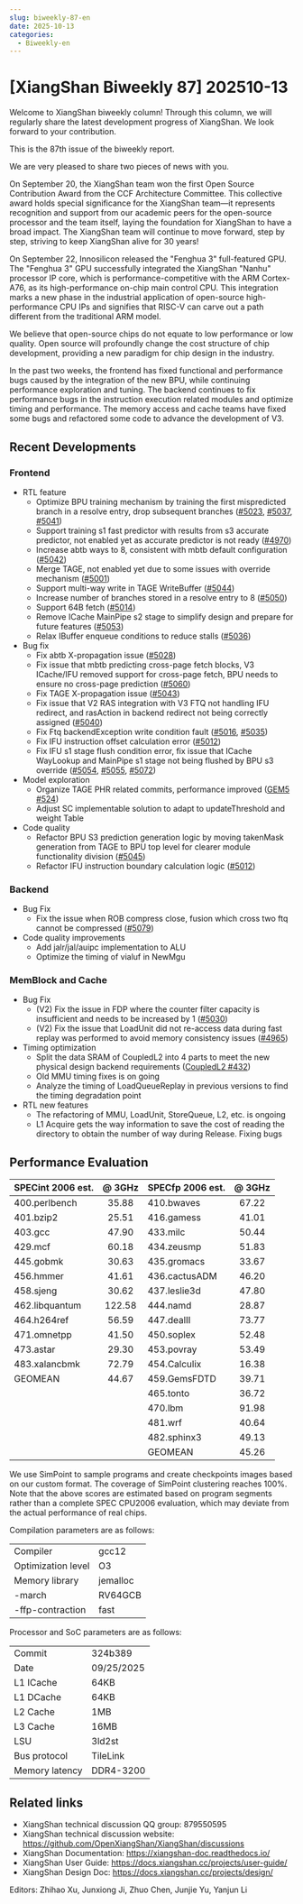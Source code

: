 ```yaml
---
slug: biweekly-87-en
date: 2025-10-13
categories:
  - Biweekly-en
---
```


# [XiangShan Biweekly 87] 202510-13

Welcome to XiangShan biweekly column! Through this column, we will regularly share the latest development progress of XiangShan. We look forward to your contribution.

This is the 87th issue of the biweekly report.

We are very pleased to share two pieces of news with you.

On September 20, the XiangShan team won the first Open Source Contribution Award from the CCF Architecture Committee. This collective award holds special significance for the XiangShan team—it represents recognition and support from our academic peers for the open-source processor and the team itself, laying the foundation for XiangShan to have a broad impact. The XiangShan team will continue to move forward, step by step, striving to keep XiangShan alive for 30 years!

On September 22, Innosilicon released the "Fenghua 3" full-featured GPU. The "Fenghua 3" GPU successfully integrated the XiangShan "Nanhu" processor IP core, which is performance-competitive with the ARM Cortex-A76, as its high-performance on-chip main control CPU. This integration marks a new phase in the industrial application of open-source high-performance CPU IPs and signifies that RISC-V can carve out a path different from the traditional ARM model.

We believe that open-source chips do not equate to low performance or low quality. Open source will profoundly change the cost structure of chip development, providing a new paradigm for chip design in the industry.

In the past two weeks, the frontend has fixed functional and performance bugs caused by the integration of the new BPU, while continuing performance exploration and tuning. The backend continues to fix performance bugs in the instruction execution related modules and optimize timing and performance. The memory access and cache teams have fixed some bugs and refactored some code to advance the development of V3.

<!-- more -->

## Recent Developments

### Frontend

- RTL feature
  - Optimize BPU training mechanism by training the first mispredicted branch in a resolve entry, drop subsequent branches ([#5023](https://github.com/OpenXiangShan/XiangShan/pull/5023), [#5037](https://github.com/OpenXiangShan/XiangShan/pull/5037), [#5041](https://github.com/OpenXiangShan/XiangShan/pull/5041))
  - Support training s1 fast predictor with results from s3 accurate predictor, not enabled yet as accurate predictor is not ready ([#4970](https://github.com/OpenXiangShan/XiangShan/pull/4970))
  - Increase abtb ways to 8, consistent with mbtb default configuration ([#5042](https://github.com/OpenXiangShan/XiangShan/pull/5042))
  - Merge TAGE, not enabled yet due to some issues with override mechanism ([#5001](https://github.com/OpenXiangShan/XiangShan/pull/5001))
  - Support multi-way write in TAGE WriteBuffer ([#5044](https://github.com/OpenXiangShan/XiangShan/pull/5044))
  - Increase number of branches stored in a resolve entry to 8 ([#5050](https://github.com/OpenXiangShan/XiangShan/pull/5050))
  - Support 64B fetch ([#5014](https://github.com/OpenXiangShan/XiangShan/pull/5014))
  - Remove ICache MainPipe s2 stage to simplify design and prepare for future features ([#5053](https://github.com/OpenXiangShan/XiangShan/pull/5053))
  - Relax IBuffer enqueue conditions to reduce stalls ([#5036](https://github.com/OpenXiangShan/XiangShan/pull/5036))
- Bug fix
  - Fix abtb X-propagation issue ([#5028](https://github.com/OpenXiangShan/XiangShan/pull/5028))
  - Fix issue that mbtb predicting cross-page fetch blocks, V3 ICache/IFU removed support for cross-page fetch, BPU needs to ensure no cross-page prediction ([#5060](https://github.com/OpenXiangShan/XiangShan/pull/5060))
  - Fix TAGE X-propagation issue ([#5043](https://github.com/OpenXiangShan/XiangShan/pull/5043))
  - Fix issue that V2 RAS integration with V3 FTQ not handling IFU redirect, and rasAction in backend redirect not being correctly assigned ([#5040](https://github.com/OpenXiangShan/XiangShan/pull/5040))
  - Fix Ftq backendException write condition fault ([#5016](https://github.com/OpenXiangShan/XiangShan/pull/5016), [#5035](https://github.com/OpenXiangShan/XiangShan/pull/5035))
  - Fix IFU instruction offset calculation error ([#5012](https://github.com/OpenXiangShan/XiangShan/pull/5012))
  - Fix IFU s1 stage flush condition error, fix issue that ICache WayLookup and MainPipe s1 stage not being flushed by BPU s3 override ([#5054](https://github.com/OpenXiangShan/XiangShan/pull/5054), [#5055](https://github.com/OpenXiangShan/XiangShan/pull/5055), [#5072](https://github.com/OpenXiangShan/XiangShan/pull/5072))
- Model exploration
  - Organize TAGE PHR related commits, performance improved ([GEM5 #524](https://github.com/OpenXiangShan/GEM5/pull/524))
  - Adjust SC implementable solution to adapt to updateThreshold and weight Table
- Code quality
  - Refactor BPU S3 prediction generation logic by moving takenMask generation from TAGE to BPU top level for clearer module functionality division ([#5045](https://github.com/OpenXiangShan/XiangShan/pull/5045))
  - Refactor IFU instruction boundary calculation logic ([#5012](https://github.com/OpenXiangShan/XiangShan/pull/5012))

### Backend

- Bug Fix
  - Fix the issue when ROB compress close, fusion which cross two ftq cannot be compressed ([#5079](https://github.com/OpenXiangShan/XiangShan/pull/5079))
- Code quality improvements
  - Add jalr/jal/auipc implementation to ALU
  - Optimize the timing of vialuf in NewMgu

### MemBlock and Cache

- Bug Fix
  - (V2) Fix the issue in FDP where the counter filter capacity is insufficient and needs to be increased by 1 ([#5030](https://github.com/OpenXiangShan/XiangShan/pull/5030))
  - (V2) Fix the issue that LoadUnit did not re-access data during fast replay was performed to avoid memory consistency issues  ([#4965](https://github.com/OpenXiangShan/XiangShan/pull/4965))
- Timing optimization
  - Split the data SRAM of CoupledL2 into 4 parts to meet the new physical design backend requirements  ([CoupledL2 #432](https://github.com/OpenXiangShan/CoupledL2/pull/432))
  - Old MMU timing fixes is on going
  - Analyze the timing of LoadQueueReplay in previous versions to find the timing degradation point
- RTL new features
  - The refactoring of MMU, LoadUnit, StoreQueue, L2, etc. is ongoing
  - L1 Acquire gets the way information to save the cost of reading the directory to obtain the number of way during Release. Fixing bugs

## Performance Evaluation

| SPECint 2006 est. | @ 3GHz | SPECfp 2006 est. | @ 3GHz |
| :---------------- | :----: | :--------------- | :----: |
| 400.perlbench     | 35.88  | 410.bwaves       | 67.22  |
| 401.bzip2         | 25.51  | 416.gamess       | 41.01  |
| 403.gcc           | 47.90  | 433.milc         | 50.44  |
| 429.mcf           | 60.18  | 434.zeusmp       | 51.83  |
| 445.gobmk         | 30.63  | 435.gromacs      | 33.67  |
| 456.hmmer         | 41.61  | 436.cactusADM    | 46.20  |
| 458.sjeng         | 30.62  | 437.leslie3d     | 47.80  |
| 462.libquantum    | 122.58 | 444.namd         | 28.87  |
| 464.h264ref       | 56.59  | 447.dealII       | 73.77  |
| 471.omnetpp       | 41.50  | 450.soplex       | 52.48  |
| 473.astar         | 29.30  | 453.povray       | 53.49  |
| 483.xalancbmk     | 72.79  | 454.Calculix     | 16.38  |
| GEOMEAN           | 44.67  | 459.GemsFDTD     | 39.71  |
|                   |        | 465.tonto        | 36.72  |
|                   |        | 470.lbm          | 91.98  |
|                   |        | 481.wrf          | 40.64  |
|                   |        | 482.sphinx3      | 49.13  |
|                   |        | GEOMEAN          | 45.26  |

We use SimPoint to sample programs and create checkpoints images based on our custom format. The coverage of SimPoint clustering reaches 100%. Note that the above scores are estimated based on program segments rather than a complete SPEC CPU2006 evaluation, which may deviate from the actual performance of real chips.

Compilation parameters are as follows:

|                    |          |
| ------------------ | -------- |
| Compiler           | gcc12    |
| Optimization level | O3       |
| Memory library     | jemalloc |
| -march             | RV64GCB  |
| -ffp-contraction   | fast     |

Processor and SoC parameters are as follows:

|                |            |
| -------------- | ---------- |
| Commit         | 324b389    |
| Date           | 09/25/2025 |
| L1 ICache      | 64KB       |
| L1 DCache      | 64KB       |
| L2 Cache       | 1MB        |
| L3 Cache       | 16MB       |
| LSU            | 3ld2st     |
| Bus protocol   | TileLink   |
| Memory latency | DDR4-3200  |

## Related links

- XiangShan technical discussion QQ group: 879550595
- XiangShan technical discussion website: <https://github.com/OpenXiangShan/XiangShan/discussions>
- XiangShan Documentation: <https://xiangshan-doc.readthedocs.io/>
- XiangShan User Guide: <https://docs.xiangshan.cc/projects/user-guide/>
- XiangShan Design Doc: <https://docs.xiangshan.cc/projects/design/>

Editors: Zhihao Xu, Junxiong Ji, Zhuo Chen, Junjie Yu, Yanjun Li
